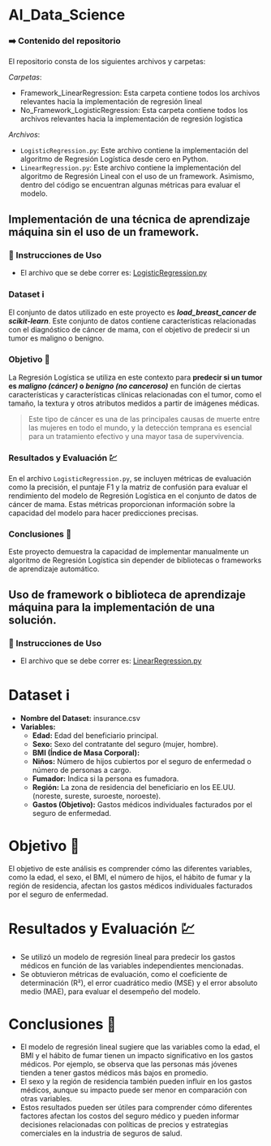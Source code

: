 # AI_Data_Science

### :arrow_right: Contenido del repositorio 
El repositorio consta de los siguientes archivos y carpetas:

_Carpetas_:
- Framework_LinearRegression: Esta carpeta contiene todos los archivos relevantes hacia la implementación de regresión lineal
- No_Framework_LogisticRegression: Esta carpeta contiene todos los archivos relevantes hacia la implementación de regresión logistica

 _Archivos_: 
- `LogisticRegression.py`: Este archivo contiene la implementación del algoritmo de Regresión Logística desde cero en Python.
- `LinearRegression.py`: Este archivo contiene la implementación del algoritmo de Regresión Lineal con el uso de un framework. Asimismo, dentro del código se encuentran algunas métricas para evaluar el modelo.

## **Implementación de una técnica de aprendizaje máquina sin el uso de un framework.**

### :ledger: Instrucciones de Uso 
- El archivo que se debe correr es: [LogisticRegression.py](LogisticRegression.py)

### Dataset :information_source:
El conjunto de datos utilizado en este proyecto es ***load_breast_cancer de scikit-learn***. Este conjunto de datos contiene características relacionadas con el diagnóstico de cáncer de mama, con el objetivo de predecir si un tumor es maligno o benigno.

### Objetivo :dart:
La Regresión Logística se utiliza en este contexto para **predecir si un tumor es _maligno (cáncer)_ o _benigno (no canceroso)_** en función de ciertas características y características clínicas relacionadas con el tumor, como el tamaño, la textura y otros atributos medidos a partir de imágenes médicas. 

> Este tipo de cáncer es una de las principales causas de muerte entre las mujeres en todo el mundo, y la detección temprana es esencial para un tratamiento efectivo y una mayor tasa de supervivencia.

### Resultados y Evaluación :chart: 
En el archivo `LogisticRegression.py`, se incluyen métricas de evaluación como la precisión, el puntaje F1 y la matriz de confusión para evaluar el rendimiento del modelo de Regresión Logística en el conjunto de datos de cáncer de mama. Estas métricas proporcionan información sobre la capacidad del modelo para hacer predicciones precisas.

### Conclusiones :triangular_flag_on_post:
Este proyecto demuestra la capacidad de implementar manualmente un algoritmo de Regresión Logística sin depender de bibliotecas o frameworks de aprendizaje automático. 

## Uso de framework o biblioteca de aprendizaje máquina para la implementación de una solución.
### :ledger: Instrucciones de Uso 
- El archivo que se debe correr es: [LinearRegression.py](LinearRegression.py)

# Dataset :information_source:
- **Nombre del Dataset:** insurance.csv
- **Variables:**
  - **Edad:** Edad del beneficiario principal.
  - **Sexo:** Sexo del contratante del seguro (mujer, hombre).
  - **BMI (Índice de Masa Corporal):** 
  - **Niños:** Número de hijos cubiertos por el seguro de enfermedad o número de personas a cargo.
  - **Fumador:** Indica si la persona es fumadora.
  - **Región:** La zona de residencia del beneficiario en los EE.UU. (noreste, sureste, suroeste, noroeste).
  - **Gastos (Objetivo):** Gastos médicos individuales facturados por el seguro de enfermedad.

# Objetivo :dart:
El objetivo de este análisis es comprender cómo las diferentes variables, como la edad, el sexo, el BMI, el número de hijos, el hábito de fumar y la región de residencia, afectan los gastos médicos individuales facturados por el seguro de enfermedad.

# Resultados y Evaluación :chart:
- Se utilizó un modelo de regresión lineal para predecir los gastos médicos en función de las variables independientes mencionadas.
- Se obtuvieron métricas de evaluación, como el coeficiente de determinación (R²), el error cuadrático medio (MSE) y el error absoluto medio (MAE), para evaluar el desempeño del modelo.

# Conclusiones :triangular_flag_on_post:
- El modelo de regresión lineal sugiere que las variables como la edad, el BMI y el hábito de fumar tienen un impacto significativo en los gastos médicos. Por ejemplo, se observa que las personas más jóvenes tienden a tener gastos médicos más bajos en promedio.
- El sexo y la región de residencia también pueden influir en los gastos médicos, aunque su impacto puede ser menor en comparación con otras variables.
- Estos resultados pueden ser útiles para comprender cómo diferentes factores afectan los costos del seguro médico y pueden informar decisiones relacionadas con políticas de precios y estrategias comerciales en la industria de seguros de salud.






